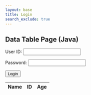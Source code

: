 ```yaml
---
layout: base 
title: Login
search_exclude: true
---
```


## Data Table Page (Java)

<!-- Login Form -->
<form action="javascript:login_user()">
    <p><label>
        User ID:
        <input type="text" name="uid" id="uid" required>
    </label></p>
    <p><label>
        Password:
        <input type="password" name="password" id="password" required>
    </label></p>
    <p>
        <button>Login</button>
    </p>
    <p id="login-message" style="color: red;"></p>
</form>

<!-- Data Table Layout -->
<table>
  <thead>
  <tr>
    <th>Name</th>
    <th>ID</th>
    <th>Age</th>
  </tr>
  </thead>
  <tbody id="result">
    <!-- javascript generated data -->
  </tbody>
</table>

<script type="module">
    import { login, javaURI, fetchOptions } from '/teacher_portfolio/assets/js/api/config.js';

    // Method to login user
    window.login_user = function() {
        // Set login options
        const options = {};
        // Authentication endpoint
        options.URL = javaURI + '/authenticate';
        options.callback = database;  // method to call on success
        options.message = "login-message"; 
        // Set fetch options
        options.method = "POST";
        options.cache = "no-cache";
        options.body = {
            email: document.getElementById("uid").value,
            password: document.getElementById("password").value,
        };
        login(options);
    }

    function database() {
       const URL = javaURI + '/api/person/';
       // Define the loginForm and dataTable variables
       const loginForm = document.querySelector('form');
       const dataTable = document.querySelector('table');

        // prepare HTML result container for new output
        const resultContainer = document.getElementById("result");
        resultContainer.innerHTML = ''; // clear each access

        // fetch the API
        fetch(URL, fetchOptions)
            // response is a RESTful "promise" on any successful fetch
            .then(response => {
            // check for response errors and display
            if (response.status !== 200) {
                // fails, show login form and hide data
                loginForm.style.display = 'block';
                dataTable.style.display = 'none';

                const errorMsg = 'Database response error: ' + response.status;
                console.log(errorMsg);
                const tr = document.createElement("tr");
                const td = document.createElement("td");
                td.innerHTML = errorMsg;
                tr.appendChild(td);
                resultContainer.appendChild(tr);
                return;
            }
            // valid response will contain JSON data
            loginForm.style.display = 'none';
            dataTable.style.display = 'block';

            response.json().then(data => {
                console.log(data);
                for (const row of data) {
                    // tr and td build out for each row
                    const tr = document.createElement("tr");
                    const name = document.createElement("td");
                    const id = document.createElement("td");
                    const age = document.createElement("td");
                    // data is specific to the API
                    name.innerHTML = row.name; 
                    id.innerHTML = row.email; 
                    age.innerHTML = row.age; 
                    // this builds td's into tr
                    tr.appendChild(name);
                    tr.appendChild(id);
                    tr.appendChild(age);
                    // append the row to table
                    resultContainer.appendChild(tr);
                }
            })
        })
        // catch fetch errors (ie ACCESS to server blocked)
        .catch(err => {
           // fails, show login form and hide data
            loginForm.style.display = 'block';
            dataTable.style.display = 'none'; 

            console.error(err);
            const tr = document.createElement("tr");
            const td = document.createElement("td");
            td.innerHTML = err + ": " + url;
            tr.appendChild(td);
            resultContainer.appendChild(tr);
        });
    }

    window.onload = database;
</script>
